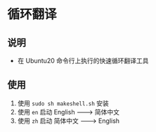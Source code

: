 # 循环翻译

## 说明

- 在 Ubuntu20 命令行上执行的快速循环翻译工具

## 使用

1. 使用 `sudo sh makeshell.sh` 安装
2. 使用 `en` 启动 English ---> 简体中文
3. 使用 `zh` 启动 简体中文 ---> English


